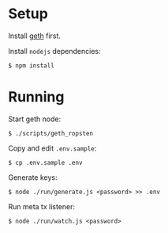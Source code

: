 # Setup

Install [geth](https://github.com/ethereum/go-ethereum/wiki/geth) first.

Install `nodejs` dependencies:

```
$ npm install
```

# Running

Start geth node:

```
$ ./scripts/geth_ropsten
```

Copy and edit `.env.sample`:

```
$ cp .env.sample .env
```

Generate keys:

```
$ node ./run/generate.js <password> >> .env
```

Run meta tx listener:

```
$ node ./run/watch.js <password>
```
